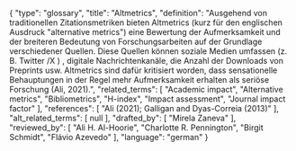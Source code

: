 {
    "type": "glossary",
    "title": "Altmetrics",
    "definition": "Ausgehend von traditionellen Zitationsmetriken bieten Altmetrics (kurz für den englischen Ausdruck \"alternative metrics\") eine Bewertung der Aufmerksamkeit und der breiteren Bedeutung von Forschungsarbeiten auf der Grundlage verschiedener Quellen. Diese Quellen können soziale Medien umfassen (z. B.  Twitter /X ) , digitale Nachrichtenkanäle, die Anzahl der Downloads von Preprints usw. Altmetrics sind dafür kritisiert worden, dass sensationelle Behauptungen in der Regel mehr Aufmerksamkeit erhalten als seriöse Forschung (Ali, 2021).",
    "related_terms": [
        "Academic impact",
        "Alternative metrics",
        "Bibliometrics",
        "H-index",
        "Impact assessment",
        "Journal impact factor"
    ],
    "references": [
        "Ali (2021); Galligan and Dyas-Correia (2013)"
    ],
    "alt_related_terms": [
        null
    ],
    "drafted_by": [
        "Mirela Zaneva"
    ],
    "reviewed_by": [
        "Ali H. Al-Hoorie",
        "Charlotte R. Pennington",
        "Birgit Schmidt",
        "Flávio Azevedo"
    ],
    "language": "german"
}
